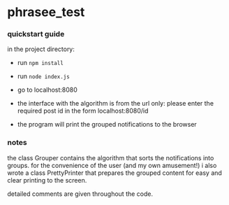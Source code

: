 # phrasee_test

### quickstart guide
in the project directory:
- run ``npm install``
- run ``node index.js``

- go to localhost:8080
- the interface with the algorithm is from the url only: please enter the required post id in the form localhost:8080/id
- the program will print the grouped notifications to the browser

### notes
the class Grouper contains the algorithm that sorts the notifications into groups. for the convenience of the user (and my own amusement!) i also wrote a class PrettyPrinter that prepares the grouped content for easy and clear printing to the screen.

detailed comments are given throughout the code.
